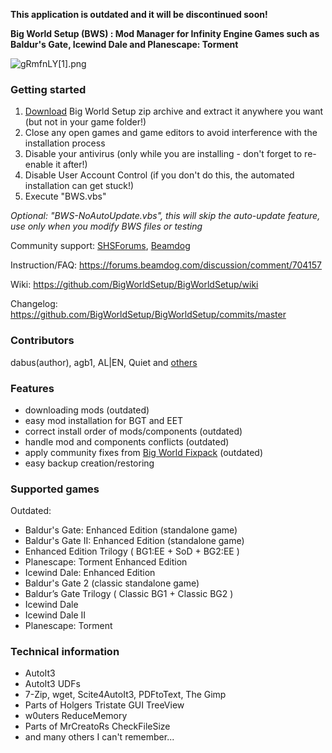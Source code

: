 **This application is outdated and it will be discontinued soon!**

**Big World Setup (BWS) : Mod Manager for Infinity Engine Games such as Baldur's Gate, Icewind Dale and Planescape: Torment**

![gRmfnLY[1].png](<https://github.com/BigWorldSetup/BigWorldSetup/raw/master/App/Pics/Preview.png>)

### Getting started ###

1. [Download](<https://github.com/BigWorldSetup/BigWorldSetup/archive/master.zip>) Big World Setup zip archive and extract it anywhere you want (but not in your game folder!)
2. Close any open games and game editors to avoid interference with the installation process
3. Disable your antivirus (only while you are installing - don't forget to re-enable it after!)
4. Disable User Account Control (if you don't do this, the automated installation can get stuck!)
5. Execute "BWS.vbs"

*Optional: "BWS-NoAutoUpdate.vbs", this will skip the auto-update feature, use only when you modify BWS files or testing*

Community support: [SHSForums](<http://www.shsforums.net/topic/56670-big-world-setup-an-attempt-to-update-the-program>), [Beamdog](<https://forums.beamdog.com/discussion/44476/tool-big-world-setup-bws-mod-manager-for-baldurs-gate-enhanced-edition-trilogy-for-windows/p1>)

Instruction/FAQ: <https://forums.beamdog.com/discussion/comment/704157>

Wiki: <https://github.com/BigWorldSetup/BigWorldSetup/wiki>

Changelog: <https://github.com/BigWorldSetup/BigWorldSetup/commits/master>

### Contributors ###

dabus(author), agb1, AL|EN, Quiet and [others](<https://github.com/BigWorldSetup/BigWorldSetup/graphs/contributors>)

### Features ###

- downloading mods (outdated)
- easy mod installation for BGT and EET
- correct install order of mods/components (outdated)
- handle mod and components conflicts (outdated)
- apply community fixes from [Big World Fixpack](<https://github.com/BiGWorldProject/BiG-World-Fixpack>) (outdated)
- easy backup creation/restoring

### Supported games ###

Outdated:
- Baldur's Gate: Enhanced Edition (standalone game)
- Baldur's Gate II: Enhanced Edition (standalone game)
- Enhanced Edition Trilogy ( BG1:EE + SoD + BG2:EE )
- Planescape: Torment Enhanced Edition
- Icewind Dale: Enhanced Edition
- Baldur's Gate 2 (classic standalone game)
- Baldur’s Gate Trilogy ( Classic BG1 + Classic BG2 )
- Icewind Dale
- Icewind Dale II
- Planescape: Torment

### Technical information

- AutoIt3
- AutoIt3 UDFs
- 7-Zip, wget, Scite4AutoIt3, PDFtoText, The Gimp
- Parts of Holgers Tristate GUI TreeView
- w0uters ReduceMemory
- Parts of MrCreatoRs CheckFileSize
- and many others I can't remember...
